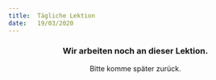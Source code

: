 ```yaml
---
title:  Tägliche Lektion
date:   19/03/2020
---
```


### <center>Wir arbeiten noch an dieser Lektion.</center>
<center>Bitte komme später zurück.</center>